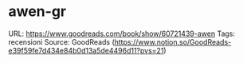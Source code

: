 # awen-gr

URL: https://www.goodreads.com/book/show/60721439-awen
Tags: recensioni
Source: GoodReads (https://www.notion.so/GoodReads-e39f59fe7d434e84b0d13a5de4496d11?pvs=21)
